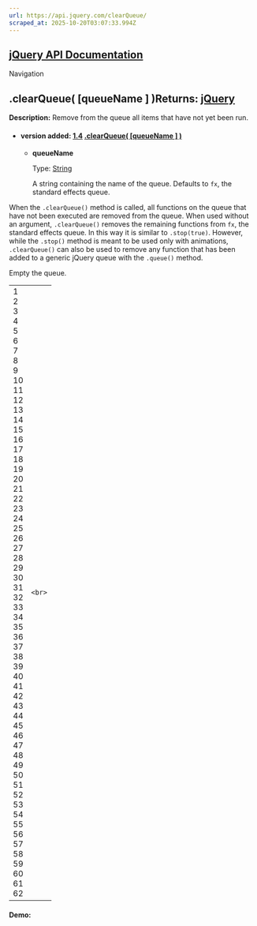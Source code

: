 ```yaml
---
url: https://api.jquery.com/clearQueue/
scraped_at: 2025-10-20T03:07:33.994Z
---
```


## [jQuery API Documentation](https://jquery.com/ "jQuery API Documentation")

Navigation

## .clearQueue( \[queueName \] )Returns: [jQuery](http://api.jquery.com/Types/\#jQuery)

**Description:** Remove from the queue all items that have not yet been run.

- #### version added: [1.4](https://api.jquery.com/category/version/1.4/) [.clearQueue( \[queueName \] )](https://api.jquery.com/clearQueue/\#clearQueue-queueName)

  - **queueName**

    Type: [String](http://api.jquery.com/Types/#String)

    A string containing the name of the queue. Defaults to `fx`, the standard effects queue.

When the `.clearQueue()` method is called, all functions on the queue that have not been executed are removed from the queue. When used without an argument, `.clearQueue()` removes the remaining functions from `fx`, the standard effects queue. In this way it is similar to `.stop(true)`. However, while the `.stop()` method is meant to be used only with animations, `.clearQueue()` can also be used to remove any function that has been added to a generic jQuery queue with the `.queue()` method.

Empty the queue.

|     |     |
| --- | --- |
| 1<br>2<br>3<br>4<br>5<br>6<br>7<br>8<br>9<br>10<br>11<br>12<br>13<br>14<br>15<br>16<br>17<br>18<br>19<br>20<br>21<br>22<br>23<br>24<br>25<br>26<br>27<br>28<br>29<br>30<br>31<br>32<br>33<br>34<br>35<br>36<br>37<br>38<br>39<br>40<br>41<br>42<br>43<br>44<br>45<br>46<br>47<br>48<br>49<br>50<br>51<br>52<br>53<br>54<br>55<br>56<br>57<br>58<br>59<br>60<br>61<br>62 | ```<br>``` |

#### Demo: